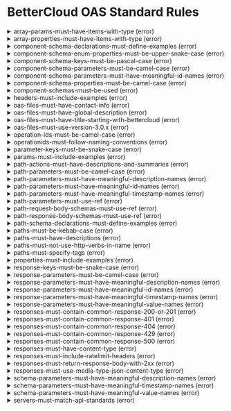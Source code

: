 # BetterCloud OAS Standard Rules

<details><summary>array-params-must-have-items-with-type (error)</summary>
Array parameters must have an items attribute with a type</details>
<details><summary>array-properties-must-have-items-with-type (error)</summary>
Array properties must have an items attribute with a type</details>
<details><summary>component-schema-declarations-must-define-examples (error)</summary>
Every component schema declaration must define at least one example</details>
<details><summary>component-schema-enum-properties-must-be-upper-snake-case (error)</summary>
Enums must be all uppercase with underscores and must not end in an underscore</details>
<details><summary>component-schema-keys-must-be-pascal-case (error)</summary>
schema key must be pascal case (e.g. PascalCase)</details>
<details><summary>component-schema-parameters-must-be-camel-case (error)</summary>
Schema parameters must be camelCase</details>
<details><summary>component-schema-parameters-must-have-meaningful-id-names (error)</summary>
Meaningful schema ids must be used in the form of {entity}Id. ie customerId, betterCloudUserId</details>
<details><summary>component-schema-properties-must-be-camel-case (error)</summary>
component schema properties MUST be camelCase</details>
<details><summary>component-schemas-must-be-used (error)</summary>
DTOs should be used to specify the schema(data types) of a request / response</details>
<details><summary>headers-must-include-examples (error)</summary>
Headers must include examples</details>
<details><summary>oas-files-must-have-contact-info (error)</summary>
Every API must have a contact containing name and email</details>
<details><summary>oas-files-must-have-global-description (error)</summary>
Every API must have a global description</details>
<details><summary>oas-files-must-have-title-starting-with-bettercloud (error)</summary>
OAS Title must begin with "BetterCloud's" (i.e. BetterCloud's Automation API)</details>
<details><summary>oas-files-must-use-version-3.0.x (error)</summary>
OAS files must adhere to an openapi version of 3.0.x. All other versions are not authorized</details>
<details><summary>operation-ids-must-be-camel-case (error)</summary>
Operation IDs must be camelCase since some generators (e.g. RTK Query) don't support kebab-cases.</details>
<details><summary>operationids-must-follow-naming-conventions (error)</summary>
operationIds must follow naming conventions for method</details>
<details><summary>parameter-keys-must-be-snake-case (error)</summary>
parameter key must be snake case (e.g. snake_case)</details>
<details><summary>params-must-include-examples (error)</summary>
Parameters must include examples</details>
<details><summary>path-actions-must-have-descriptions-and-summaries (error)</summary>
Every route of an API should have a description</details>
<details><summary>path-parameters-must-be-camel-case (error)</summary>
Path parameters must be camelCase</details>
<details><summary>path-parameters-must-have-meaningful-description-names (error)</summary>
Meaningful path parameter description must be used in the form of {entity}Description. ie customerDescription, userDescription</details>
<details><summary>path-parameters-must-have-meaningful-id-names (error)</summary>
Meaningful path parameter ids must be used in the form of {entity}Id. ie customerId, betterCloudUserId</details>
<details><summary>path-parameters-must-have-meaningful-timestamp-names (error)</summary>
Meaningful path parameter timestamps must be used in the form of {entity}Timestamp. ie createdTimestamp, updatedTimestamp</details>
<details><summary>path-parameters-must-use-ref (error)</summary>
Path parameters must be defined in the schema</details>
<details><summary>path-request-body-schemas-must-use-ref (error)</summary>
endpoints with request bodies must use ref for their schemas</details>
<details><summary>path-response-body-schemas-must-use-ref (error)</summary>
response bodies no matter the response must use ref for their schemas</details>
<details><summary>path-schema-declarations-must-define-examples (error)</summary>
Every schema declaration must define at least one example</details>
<details><summary>paths-must-be-kebab-case (error)</summary>
All YAML/JSON paths MUST follow kebab-case</details>
<details><summary>paths-must-have-descriptions (error)</summary>
Every route of an API should have a description</details>
<details><summary>paths-must-not-use-http-verbs-in-name (error)</summary>
The HTTP Verbs should not be used in the route path to define different actions on a resource</details>
<details><summary>paths-must-specify-tags (error)</summary>
Every route must specify at least one tag it belongs to</details>
<details><summary>properties-must-include-examples (error)</summary>
Object properties must include examples</details>
<details><summary>response-keys-must-be-snake-case (error)</summary>
response key must be snake case (e.g. snake_case)</details>
<details><summary>response-parameters-must-be-camel-case (error)</summary>
Response parameters must be camelCase</details>
<details><summary>response-parameters-must-have-meaningful-description-names (error)</summary>
Meaningful response parameter timestamps must be used in the form of {entity}Description. ie customerDescription, userDescription</details>
<details><summary>response-parameters-must-have-meaningful-id-names (error)</summary>
Meaningful response parameter ids must be used in the form of {entity}Id. ie customerId, betterCloudUserId</details>
<details><summary>response-parameters-must-have-meaningful-timestamp-names (error)</summary>
Meaningful response parameter timestamps must be used in the form of {entity}Timestamp. ie createdTimestamp, updatedTimestamp</details>
<details><summary>response-parameters-must-have-meaningful-value-names (error)</summary>
Meaningful response parameter values must be used in the form of {entity}Value. ie customerValue, displayValue</details>
<details><summary>responses-must-contain-common-response-200-or-201 (error)</summary>
Responses should contain at least one 2xx</details>
<details><summary>responses-must-contain-common-response-401 (error)</summary>
Responses should contain common response - 401 (unauthorized)</details>
<details><summary>responses-must-contain-common-response-404 (error)</summary>
Responses should contain common response - 404 (not found)</details>
<details><summary>responses-must-contain-common-response-429 (error)</summary>
Responses should contain common response - 429 (too many requests)</details>
<details><summary>responses-must-contain-common-response-500 (error)</summary>
Responses should contain common response - 500 (server error)</details>
<details><summary>responses-must-have-content-type (error)</summary>
Every response must specify its content type</details>
<details><summary>responses-must-include-ratelimit-headers (error)</summary>
Response must include ratelimit-x headers</details>
<details><summary>responses-must-return-response-body-with-2xx (error)</summary>
Every route returning a http status code of 200 or 201 must have a response body defined</details>
<details><summary>responses-must-use-media-type-json-content-type (error)</summary>
application/json is the only acceptable content type</details>
<details><summary>schema-parameters-must-have-meaningful-description-names (error)</summary>
Meaningful schema timestamps must be used in the form of {entity}Description. ie customerDescription, userDescription</details>
<details><summary>schema-parameters-must-have-meaningful-timestamp-names (error)</summary>
Meaningful schema timestamps must be used in the form of {entity}Timestamp. ie createdTimestamp, updatedTimestamp</details>
<details><summary>schema-parameters-must-have-meaningful-value-names (error)</summary>
Meaningful schema values must be used in the form of {entity}Value. ie customerValue, displayValue</details>
<details><summary>servers-must-match-api-standards (error)</summary>
Schema and host in URL must match company API standards</details>
